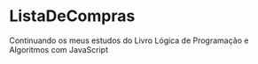 # ListaDeCompras

Continuando os meus estudos do Livro Lógica de Programação e Algoritmos com JavaScript